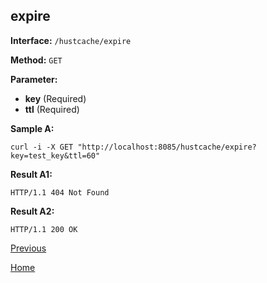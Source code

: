 ## expire ##

**Interface:** `/hustcache/expire`

**Method:** `GET`

**Parameter:** 

*  **key** (Required)    
*  **ttl** (Required)

**Sample A:**

    curl -i -X GET "http://localhost:8085/hustcache/expire?key=test_key&ttl=60"

**Result A1:**

	HTTP/1.1 404 Not Found
		
**Result A2:**

	HTTP/1.1 200 OK
	
[Previous](../hustdb.md)

[Home](../../../index.md)